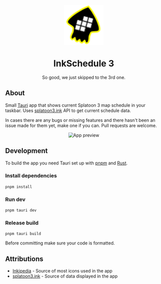 <p align=center>
<img alt="Logo" src="src-tauri/icons/icon.svg" width=128 height=128>
</p>

<h1 align=center>InkSchedule 3</h1>

<p align=center>So good, we just skipped to the 3rd one.</p>

## About
Small [Tauri](https://tauri.app/) app that shows current Splatoon 3 map schedule in your taskbar. Uses [splatoon3.ink](https://splatoon3.ink) API to get current schedule data.

In cases there are any bugs or missing features and there hasn't been an issue made for them yet, make one if you can. Pull requests are welcome.

<p align=center>
<img alt="App preview" src=".github/preview.webp">
</p>

## Development
To build the app you need Tauri set up with [pnpm](https://pnpm.io/) and [Rust](https://tauri.app/v1/guides/getting-started/prerequisites).

### Install dependencies
```
pnpm install
```

### Run dev
```
pnpm tauri dev
```

### Release build
```
pnpm tauri build
```

Before committing make sure your code is formatted.

## Attributions
- [Inkipedia](https://splatoonwiki.org/wiki/Main_Page) - Source of most icons used in the app
- [splatoon3.ink](https://splatoon3.ink/) - Source of data displayed in the app
